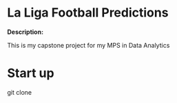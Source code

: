 # La Liga Football Predictions
**Description:**

This is my capstone project for my MPS in Data Analytics


# Start up

git clone 